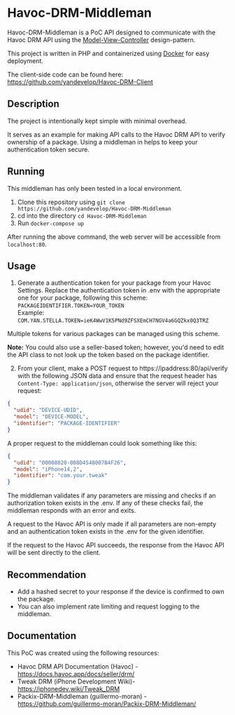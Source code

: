 # Havoc-DRM-Middleman
Havoc-DRM-Middleman is a PoC API designed to communicate with the Havoc DRM API using the [Model-View-Controller](https://programmingdive.com/understanding-mvc-design-pattern-in-php/) design-pattern.

This project is written in PHP and containerized using [Docker](https://docs.docker.com/get-docker/) for easy deployment.

The client-side code can be found here: https://github.com/yandevelop/Havoc-DRM-Client

## Description
The project is intentionally kept simple with minimal overhead.

It serves as an example for making API calls to the Havoc DRM API to verify ownership of a package. 
Using a middleman in helps to keep your authentication token secure.

## Running
This middleman has only been tested in a local environment.

1. Clone this repository using
`git clone https://github.com/yandevelop/Havoc-DRM-Middleman`
2. cd into the directory
`cd Havoc-DRM-Middleman`
3. Run
`docker-compose up`

After running the above command, the web server will be accessible from `localhost:80`.

## Usage
1. Generate a authentication token for your package from your Havoc Settings.
Replace the authentication token in .env with the appropriate one for your package, following this scheme:<br>
 `PACKAGEIDENTIFIER.TOKEN=YOUR_TOKEN` <br>
Example: <br>
`COM.YAN.STELLA.TOKEN=ieK4WwV1K5PNd9ZFSXEmCH7NGV4a6GQZkx0Q3TRZ`<br>

Multiple tokens for various packages can be managed using this scheme.

**Note:**
You could also use a seller-based token; however, you'd need to edit the API class to not look up the token based on the package identifier.

2. From your client, make a POST request to https://ipaddress:80/api/verify with the following JSON data and ensure that the request header has `Content-Type: application/json`, otherwise the server will reject your request:
```JSON
{
  "udid": "DEVICE-UDID",
  "model": "DEVICE-MODEL",
  "identifier": "PACKAGE-IDENTIFIER"
}
```

A proper request to the middleman could look something like this:
```JSON
{
  "udid": "00008020-008D4548007B4F26",
  "model": "iPhone14,2",
  "identifier": "com.your.tweak"
}
```

The middleman validates if any parameters are missing and checks if an authorization token exists in the .env. If any of these checks fail, the middleman responds with an error and exits.

A request to the Havoc API is only made if all parameters are non-empty and an authentication token exists in the .env for the given identifier.

If the request to the Havoc API succeeds, the response from the Havoc API will be sent directly to the client.

## Recommendation
- Add a hashed secret to your response if the device is confirmed to own the package. 
- You can also implement rate limiting and request logging to the middleman.

## Documentation
This PoC was created using the following resources:

- Havoc DRM API Documentation (Havoc) - https://docs.havoc.app/docs/seller/drm/
- Tweak DRM (iPhone Development Wiki)- https://iphonedev.wiki/Tweak_DRM
- Packix-DRM-Middleman (guillermo-moran) - https://github.com/guillermo-moran/Packix-DRM-Middleman/